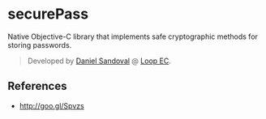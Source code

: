 securePass
==========

Native Objective-C library that implements safe cryptographic methods for storing passwords.

> Developed by [Daniel Sandoval] @ [Loop EC].

References
----------

 - http://goo.gl/Spvzs

[Daniel Sandoval]:http://github.com/sandoval
[Loop EC]:http://loopec.com